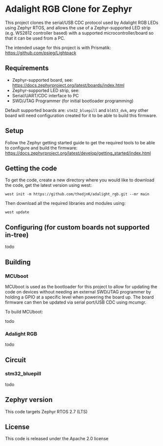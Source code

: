 # Adalight RGB Clone for Zephyr

This project clones the serial/USB CDC protocol used by Adalight RGB LEDs using Zephyr RTOS, and allows the use of a Zephyr-supported LED strip (e.g. WS2812 controller based) with a supported microcontroller/board so that it can be used from a PC.

The intended usage for this project is with Prismatik: https://github.com/psieg/Lightpack

## Requirements

 * Zephyr-supported board, see: https://docs.zephyrproject.org/latest/boards/index.html
 * Zephyr-supported LED strip, see: 
 * Serial/UART/CDC interface to PC
 * SWD/JTAG Programmer (for initial bootloader programming)

Default supported boards are: `stm32_bluepill` and `bl653_dvk`, any other board will need configuration created for it to be able to build this firmware.

## Setup

Follow the Zephyr getting started guide to get the required tools to be able to configure and build the firmware: https://docs.zephyrproject.org/latest/develop/getting_started/index.html

## Getting the code

To get the code, create a new directory where you would like to download the code, get the latest version using west:

    west init -m https://github.com/thedjnK/adalight_rgb.git --mr main

Then download all the required libraries and modules using:

    west update

## Configuring (for custom boards not supported in-tree)

todo

## Building

### MCUboot

MCUboot is used as the bootloader for this project to allow for updating the code on devices without needing an external SWD/JTAG programmer by holding a GPIO at a specific level when powering the board up. The board firmware can then be updated via serial port/USB CDC using mcumgr.

To build MCUboot:

todo

### Adalight RGB

todo

## Circuit

### stm32_bluepill

todo

## Zephyr version

This code targets Zephyr RTOS 2.7 (LTS)

## License

This code is released under the Apache 2.0 license
